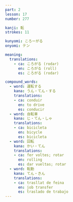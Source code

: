 ```yaml
---
part: 2
lesson: 17
number: 277

kanji: 転
strokes: 11

kunyomi: ころーがる
onyomi: テン

meaning:
  translations:
    - ca: ころがる (rodar)
      en: ころがる (roll)
      es: ころがる (rodar)

compound_words:
  - word: 運転する
    kana: うん・てん・する
    translations:
    - ca: conduir
      en: to drive
      es: conducir
  - word: 自転車
    kana: じ・てん・しゃ
    translations:
    - ca: bicicleta
      en: bicycle
      es: bicicleta
  - word: 回転
    kana: かい・てん
    translations:
    - ca: fer voltes; rotar
      en: rolling
      es: dar vueltas; rotar
  - word: 転勤
    kana: てん・きん
    translations:
    - ca: trasllat de feina
      en: job transfer
      es: traslado de trabajo
---
```

